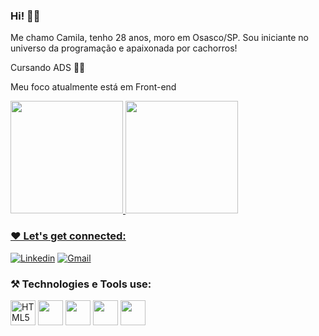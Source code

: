 ### Hi! 🙋‍♀️

Me chamo Camila, tenho 28 anos, moro em Osasco/SP. Sou iniciante no universo da programação e apaixonada por cachorros! 

Cursando ADS 👩‍💻

Meu foco atualmente está em Front-end 

 
<div>
<a href="https://github.com/camilabsamogyi">

  <img height="180em" src="https://github-readme-stats.vercel.app/api?username=camilabsamogyi&show_icons=true&theme=tokyonight&include_all_commits=true&count_private=true"/>
 
  <img height="180em" src="https://github-readme-stats.vercel.app/api/top-langs/?username=camilabsamogyi&layout=compact&langs_count=7&theme=tokyonight"/>

 </div>
 




### ❤️ Let's get connected:

[![Linkedin](https://img.shields.io/badge/LinkedIn-0077B5?style=for-the-badge&logo=linkedin&logoColor=white)](https://www.linkedin.com/in/camila-brait-samogyi-a1b683191)
[![Gmail](https://img.shields.io/badge/Gmail-D14836?style=for-the-badge&logo=gmail&logoColor=white)](https://mail.google.com/mail)
  

 ### ⚒️ Technologies e Tools use:
 
 <div> 
<img src="https://cdn.jsdelivr.net/gh/devicons/devicon/icons/html5/html5-original.svg" title = "HTML5" align="center" width="40" height="40"/>
<img src="https://cdn.jsdelivr.net/gh/devicons/devicon/icons/css3/css3-original-wordmark.svg" align="center" width="40" height="40"/>
<img src="https://cdn.jsdelivr.net/gh/devicons/devicon/icons/javascript/javascript-original.svg" align="center" width="40" height="40"/>
<img src="https://cdn.jsdelivr.net/gh/devicons/devicon/icons/git/git-plain-wordmark.svg" align="center" width="40" height="40"/>
<img src="https://cdn.jsdelivr.net/gh/devicons/devicon/icons/github/github-original.svg" align="center" width="40" height="40"/>
 
 </div>
 

